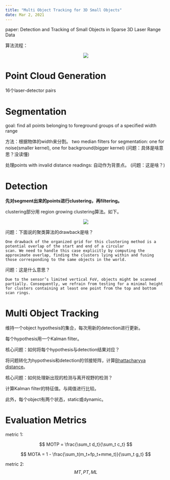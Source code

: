 ```yaml
---
title: "Multi Object Tracking for 3D Small Objects"
date: Mar 2, 2021
---
```

paper: Detection and Tracking of Small Objects in Sparse 3D Laser Range Data

算法流程：
<center>
<img src="../imgs/MOT.png">
</center>

# Point Cloud Generation
16个laser-detector pairs

# Segmentation
goal: find all points belonging to foreground groups of a specified width range

方法：根据物体的width来分割。
two median filters for segmentation: one for noise(smaller kernel), one for background(bigger kernel)
(问题：具体是啥意思？没读懂)

处理points with invalid distance readings: 自动作为背景点。
(问题：这是啥？)

# Detection
**先对segment出来的points进行clustering，再filtering。**

clustering部分用 region growing clustering算法。如下。

<center>
<img src="../imgs/rgc.png">
</center>

问题：下面说的聚类算法的drawback是啥？
```
One drawback of the organized grid for this clustering method is a potential overlap of the start and end of a circular
scan. We need to handle this case explicitly by computing the approximate overlap, finding the clusters lying within and fusing those corresponding to the same objects in the world.
```

问题：这是什么意思？
```
Due to the sensor’s limited vertical FoV, objects might be scanned partially. Consequently, we refrain from testing for a minimal height for clusters containing at least one point from the top and bottom scan rings.
```
# Multi Object Tracking

维持一个object hypothesis的集合，每次用新的detection进行更新。

每个hypothesis用一个Kalman filter。

核心问题：如何将每个hypothesis与detection结果对应？

将问题转化为hypothesis和detection的邻接矩阵，计算[Bhattacharyya distance](https://en.wikipedia.org/wiki/Bhattacharyya_distance)。

核心问题：如何处理新出现的检测与离开视野的检测？

计算Kalman filter的特征值。与阈值进行比较。

此外，每个object有两个状态，static或dynamic。



# Evaluation Metrics
metric 1:

$$
MOTP = \frac{\sum_t d_t}{\sum_t c_t}
$$

$$
MOTA = 1 - \frac{\sum_t(m_t+fp_t+mme_t)}{\sum_t g_t}
$$

metric 2:
$$
MT,PT,ML
$$



